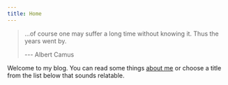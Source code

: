 ```yaml
---
title: Home
---
```


<blockquote>
    <p>...of course one may suffer a long time without knowing it. Thus the years went by.</p> 
    <footer>--- Albert Camus</footer>
</blockquote>

Welcome to my blog. You can read some things [about me](../about.html) or choose
a title from the list below that sounds relatable.

<script type="application/ld+json">
    {
        "@context": "http://schema.org", 
        "@type": "Blog",
        "accessMode": [
            "textual",
            "visual",
            "diagramOnVisual",
            "mathOnVisual"
        ],
        "accessModeSufficient": [
            "textual",
            "visual"
        ],
        "accessibilityFeature": [
            "alternativeText",
            "captions"
        ],
        "accessibilityHazard": "none",
        "accessibilityAPI": "ARIA",
        "accessibilityControl": [
            "fullKeyboardControl",
            "fullMouseControl",
            "fullSwitchControl",
            "fullTouchControl",
            "fullVideoControl",
            "fullVoiceControl"
        ],
        "accessibilitySummary": "Short descriptions for diagrams, but longer descriptions needed for more detailed visual elements.",
        "accountablePerson": "https://joshtaylor.blog/about.html",
        "audience": [
            {
                "@type":"PeopleAudience",
                "suggestedMinAge": 16,
                "audienceType": "Workers in the software industry",
                "description": "Anybody working in the fields of software development, design, testing or management."
            },
            {
                "@type":"PeopleAudience",
                "suggestedMinAge": 16,
                "audienceType": "Friends",
                "description": "Anybody who knows the author personally."
            }
        ],
        "author": "https://joshtaylor.blog/about.html",
        "copyrightHolder": "https://joshtaylor.blog/about.html",
        "copyrightYear": "2016",
	"creator": "https://joshtaylor.blog/about.html",
	"genre": [
	    "http://vocab.getty.edu/aat/300027087",
	    "http://vocab.getty.edu/aat/300254807",
	    "http://vocab.getty.edu/aat/300026480",
	    "http://vocab.getty.edu/aat/300026291"
	],
	"headline": "Josh Taylor's Blog",
	"inLanguage": "en-GB",
	"isAccessibleForFree": true,
	"isFamilyFriendly": false,
	"license": "https://creativecommons.org/licenses/by/4.0",
	"locationCreated": [
	    {
		"@type":"City",
		"name": "Kingston upon Hull",
		"containedInPlace": {
		    "@type": "Country",
		    "name": "United Kingdom"
		}		
	    },
	    {
		"@type": "City",
		"name": "Berlin",
		"containedInPlace": {
		    "@type": "Country",
		    "name": "Deutschland"
		}
	    }
	],
	"provider": {
	    "@type": "Organization",
	    "name": "Github, Inc."
	},
	"description": "Musings from life through the eyes of Josh Taylor",
	"name": "Josh Taylor's Blog",
	"url": "https://joshtaylor.blog"
    }
</script>
